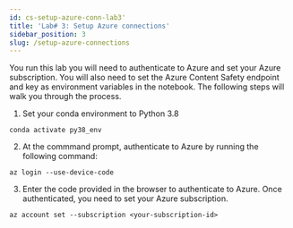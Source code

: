 ```yaml
---
id: cs-setup-azure-conn-lab3'
title: 'Lab# 3: Setup Azure connections'
sidebar_position: 3
slug: /setup-azure-connections
---
```


You run this lab you will need to authenticate to Azure and set your Azure subscription.  You will also need to set the Azure Content Safety endpoint and key as environment variables in the notebook.  The following steps will walk you through the process.


1. Set your conda environment to Python 3.8

```shell
conda activate py38_env
```

2. At the commmand prompt, authenticate to Azure by running the following command:

```shell
az login --use-device-code
```

3. Enter the code provided in the browser to authenticate to Azure.  Once authenticated, you need to set your Azure subscription.

```shell
az account set --subscription <your-subscription-id>
```


